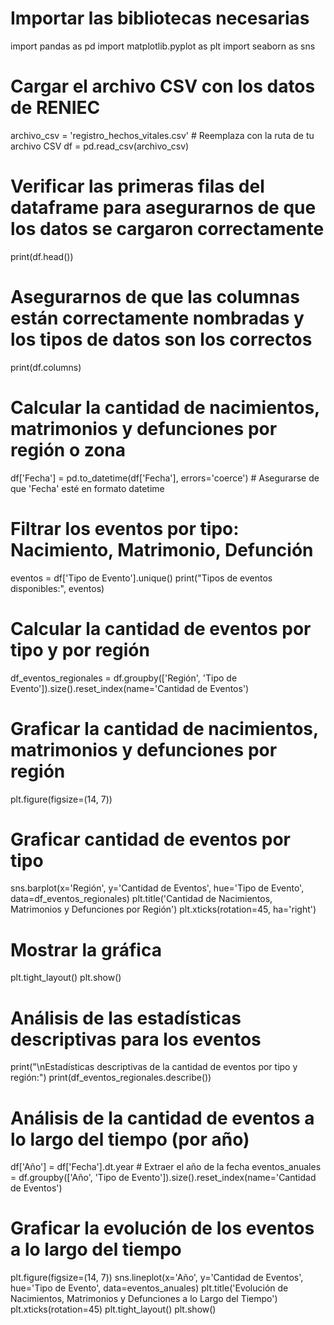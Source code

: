 # Importar las bibliotecas necesarias
import pandas as pd
import matplotlib.pyplot as plt
import seaborn as sns

# Cargar el archivo CSV con los datos de RENIEC
archivo_csv = 'registro_hechos_vitales.csv'  # Reemplaza con la ruta de tu archivo CSV
df = pd.read_csv(archivo_csv)

# Verificar las primeras filas del dataframe para asegurarnos de que los datos se cargaron correctamente
print(df.head())

# Asegurarnos de que las columnas están correctamente nombradas y los tipos de datos son los correctos
print(df.columns)

# Calcular la cantidad de nacimientos, matrimonios y defunciones por región o zona
df['Fecha'] = pd.to_datetime(df['Fecha'], errors='coerce')  # Asegurarse de que 'Fecha' esté en formato datetime

# Filtrar los eventos por tipo: Nacimiento, Matrimonio, Defunción
eventos = df['Tipo de Evento'].unique()
print("Tipos de eventos disponibles:", eventos)

# Calcular la cantidad de eventos por tipo y por región
df_eventos_regionales = df.groupby(['Región', 'Tipo de Evento']).size().reset_index(name='Cantidad de Eventos')

# Graficar la cantidad de nacimientos, matrimonios y defunciones por región
plt.figure(figsize=(14, 7))

# Graficar cantidad de eventos por tipo
sns.barplot(x='Región', y='Cantidad de Eventos', hue='Tipo de Evento', data=df_eventos_regionales)
plt.title('Cantidad de Nacimientos, Matrimonios y Defunciones por Región')
plt.xticks(rotation=45, ha='right')

# Mostrar la gráfica
plt.tight_layout()
plt.show()

# Análisis de las estadísticas descriptivas para los eventos
print("\nEstadísticas descriptivas de la cantidad de eventos por tipo y región:")
print(df_eventos_regionales.describe())

# Análisis de la cantidad de eventos a lo largo del tiempo (por año)
df['Año'] = df['Fecha'].dt.year  # Extraer el año de la fecha
eventos_anuales = df.groupby(['Año', 'Tipo de Evento']).size().reset_index(name='Cantidad de Eventos')

# Graficar la evolución de los eventos a lo largo del tiempo
plt.figure(figsize=(14, 7))
sns.lineplot(x='Año', y='Cantidad de Eventos', hue='Tipo de Evento', data=eventos_anuales)
plt.title('Evolución de Nacimientos, Matrimonios y Defunciones a lo Largo del Tiempo')
plt.xticks(rotation=45)
plt.tight_layout()
plt.show()
